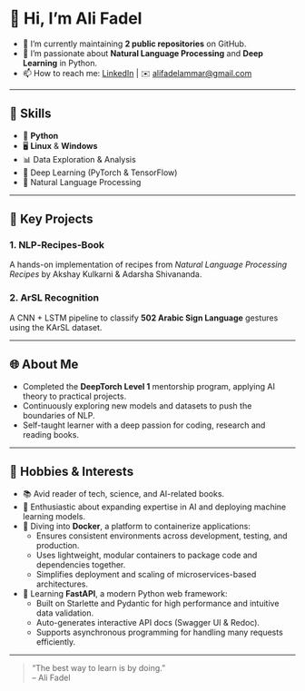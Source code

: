 
# 👋 Hi, I’m Ali Fadel

- 🔭 I’m currently maintaining **2 public repositories** on GitHub.
- 🌱 I’m passionate about **Natural Language Processing** and **Deep Learning** in Python.
- 📫 How to reach me: [LinkedIn](https://www.linkedin.com/in/ali-fadel-4407b0245/) | ✉️ alifadelammar@gmail.com

---

## 🔧 Skills

- 🐍 **Python**
- 🖥️ **Linux** & **Windows**
- 📊 Data Exploration & Analysis
- 🧠 Deep Learning (PyTorch & TensorFlow)
- 🤖 Natural Language Processing

---

## 📂 Key Projects

### 1. **NLP‑Recipes‑Book**
A hands-on implementation of recipes from _Natural Language Processing Recipes_ by Akshay Kulkarni & Adarsha Shivananda.

### 2. **ArSL Recognition**
A CNN + LSTM pipeline to classify **502 Arabic Sign Language** gestures using the KArSL dataset.

---

## 🌐 About Me

- Completed the **DeepTorch Level 1** mentorship program, applying AI theory to practical projects.
- Continuously exploring new models and datasets to push the boundaries of NLP.
- Self-taught learner with a deep passion for coding, research and reading books.

---

## 🎯 Hobbies & Interests

- 📚 Avid reader of tech, science, and AI-related books.
- 🤖 Enthusiastic about expanding expertise in AI and deploying machine learning models.
- 🐳 Diving into **Docker**, a platform to containerize applications:
  - Ensures consistent environments across development, testing, and production.
  - Uses lightweight, modular containers to package code and dependencies together.
  - Simplifies deployment and scaling of microservices-based architectures.
- 🚀 Learning **FastAPI**, a modern Python web framework:
  - Built on Starlette and Pydantic for high performance and intuitive data validation.
  - Auto-generates interactive API docs (Swagger UI & Redoc).
  - Supports asynchronous programming for handling many requests efficiently.

---

> “The best way to learn is by doing.”   
> – Ali Fadel

